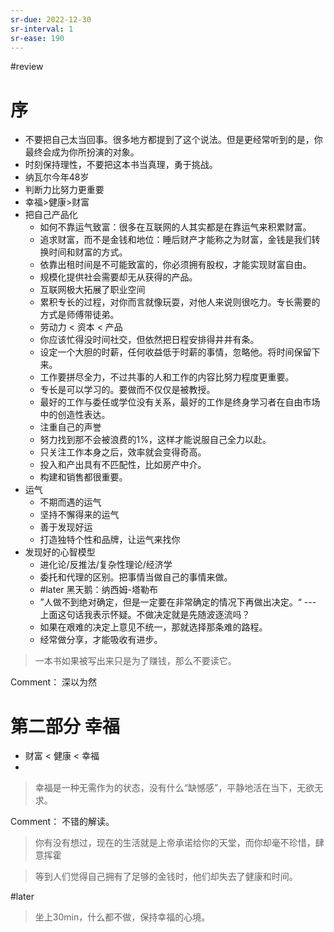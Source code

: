 ```yaml
---
sr-due: 2022-12-30
sr-interval: 1
sr-ease: 190
---
```


#review 
# 序
- 不要把自己太当回事。很多地方都提到了这个说法。但是更经常听到的是，你最终会成为你所扮演的对象。
- 时刻保持理性，不要把这本书当真理，勇于挑战。
- 纳瓦尔今年48岁
- 判断力比努力更重要
- 幸福>健康>财富
- 把自己产品化
	- 如何不靠运气致富：很多在互联网的人其实都是在靠运气来积累财富。
	- 追求财富，而不是金钱和地位：睡后财产才能称之为财富，金钱是我们转换时间和财富的方式。
	- 依靠出租时间是不可能致富的，你必须拥有股权，才能实现财富自由。
	- 规模化提供社会需要却无从获得的产品。
	- 互联网极大拓展了职业空间
	- 累积专长的过程，对你而言就像玩耍，对他人来说则很吃力。专长需要的方式是师傅带徒弟。
	- 劳动力 < 资本 < 产品
	- 你应该忙得没时间社交，但依然把日程安排得井井有条。
	- 设定一个大胆的时薪，任何收益低于时薪的事情，忽略他。将时间保留下来。
	- 工作要拼尽全力，不过共事的人和工作的内容比努力程度更重要。
	- 专长是可以学习的。要做而不仅仅是被教授。
	- 最好的工作与委任或学位没有关系，最好的工作是终身学习者在自由市场中的创造性表达。
	- 注重自己的声誉
	- 努力找到那不会被浪费的1%，这样才能说服自己全力以赴。
	- 只关注工作本身之后，效率就会变得奇高。
	- 投入和产出具有不匹配性，比如房产中介。
	- 构建和销售都很重要。
- 运气
	- 不期而遇的运气
	- 坚持不懈得来的运气
	- 善于发现好运
	- 打造独特个性和品牌，让运气来找你
- 发现好的心智模型
	- 进化论/反推法/复杂性理论/经济学
	- 委托和代理的区别。把事情当做自己的事情来做。
	- #later 黑天鹅：纳西姆-塔勒布
	- ”人做不到绝对确定，但是一定要在非常确定的情况下再做出决定。“ --- 上面这句话我表示怀疑。不做决定就是先随波逐流吗？
	- 如果在艰难的决定上意见不统一，那就选择那条难的路程。
	- 经常做分享，才能吸收有进步。


> 一本书如果被写出来只是为了赚钱，那么不要读它。

Comment： 深以为然


# 第二部分 幸福
- 财富 < 健康 < 幸福
- 


> 幸福是一种无需作为的状态，没有什么“缺憾感”，平静地活在当下，无欲无求。

Comment： 不错的解读。

> 你有没有想过，现在的生活就是上帝承诺给你的天堂，而你却毫不珍惜，肆意挥霍

> 等到人们觉得自己拥有了足够的金钱时，他们却失去了健康和时间。

#later 
> 坐上30min，什么都不做，保持幸福的心境。
